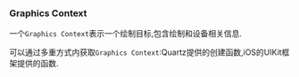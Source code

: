 ### Graphics Context
一个`Graphics Context`表示一个绘制目标,包含绘制和设备相关信息.

可以通过多重方式内获取`Graphics Context`:Quartz提供的创建函数,iOS的UIKit框架提供的函数.
